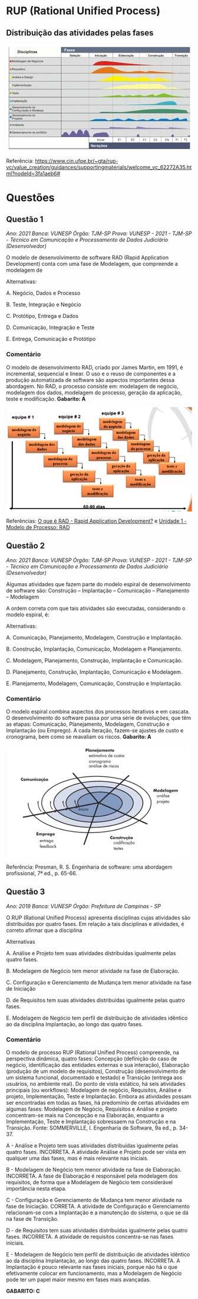# RUP (Rational Unified Process)

## Distribuição das atividades pelas fases

![Gráfico das baleias do RUP](/imagens/atividades_fases_grafico_baleia_rup.png)

Referência: https://www.cin.ufpe.br/~gta/rup-vc/value_creation/guidances/supportingmaterials/welcome_vc_62272A35.html?nodeId=3fa1aeb6#

# Questões

## Questão 1

*Ano: 2021 Banca: VUNESP Órgão: TJM-SP Prova: VUNESP - 2021 - TJM-SP - Técnico em Comunicação e Processamento de Dados Judiciário (Desenvolvedor)*

O modelo de desenvolvimento de software RAD (Rapid Application Development) conta com uma fase de Modelagem, que compreende a modelagem de 

Alternativas:

A. Negócio, Dados e Processo

B. Teste, Integração e Negócio

C. Protótipo, Entrega e Dados

D. Comunicação, Integração e Teste

E. Entrega, Comunicação e Protótipo

### Comentário

O modelo de desenvolvimento RAD, criado por James Martin, em 1991, é incremental, sequencial e linear. O uso e o reuso de componentes e a produção automatizada de software são aspectos importantes dessa abordagem. No RAD, o processo consiste em: modelagem de negócio, modelagem dos dados, modelagem do processo, geração da aplicação, teste e modificação. **Gabarito: A**

![Processo de software conforme o modelo RAD](/imagens/processo_rad.png)

Referências: [O que é RAD - Rapid Application Development?](https://www.treinaweb.com.br/blog/o-que-e-rad-rapid-application-development) e [Unidade 1 - Modelo de Processo: RAD](http://www2.dc.ufscar.br/~lapes/ead/ES-Sandra/Material/Material%20final%20-%20para%20Mindomo/Unidade%201/Unidade%201%20-%20RAD.pdf)

## Questão 2

*Ano: 2021 Banca: VUNESP Órgão: TJM-SP Prova: VUNESP - 2021 - TJM-SP - Técnico em Comunicação e Processamento de Dados Judiciário (Desenvolvedor)*

Algumas atividades que fazem parte do modelo espiral de desenvolvimento de software são: Construção – Implantação – Comunicação – Planejamento – Modelagem                               

A ordem correta com que tais atividades são executadas, considerando o modelo espiral, é: 

Alternativas:

A. Comunicação, Planejamento, Modelagem, Construção e Implantação.

B. Construção, Implantação, Comunicação, Modelagem e Planejamento.

C. Modelagem, Planejamento, Construção, Implantação e Comunicação.

D. Planejamento, Construção, Implantação, Comunicação e Modelagem.

E. Planejamento, Modelagem, Comunicação, Construção e Implantação.

### Comentário

O modelo espiral combina aspectos dos processos iterativos e em cascata. O desenvolvimento do software passa por uma série de evoluções, que têm as etapas: Comunicação, Planejamento, Modelagem, Construção e Implantação (ou Emprego). A cada iteração, fazem-se ajustes de custo e cronograma, bem como se reavaliam os riscos. **Gabarito: A**

![Processo do Modelo Espiral](imagens/processo_espiral.png)

Referência: Presman, R. S. Engenharia de software: uma abordagem profissional, 7ª ed., p. 65-66.

## Questão 3

*Ano: 2019 Banca: VUNESP Órgão: Prefeitura de Campinas - SP*

O RUP (Rational Unified Process) apresenta disciplinas cujas atividades são distribuídas por quatro fases. Em relação a tais disciplinas e atividades, é correto afirmar que a disciplina

Alternativas

A. Análise e Projeto tem suas atividades distribuídas igualmente pelas quatro fases.

B. Modelagem de Negócio tem menor atividade na fase de Elaboração.

C. Configuração e Gerenciamento de Mudança tem menor atividade na fase de Iniciação

D. de Requisitos tem suas atividades distribuídas igualmente pelas quatro fases.

E. Modelagem de Negócio tem perfil de distribuição de atividades idêntico ao da disciplina Implantação, ao longo das quatro fases.

### Comentário

O modelo de processo RUP (Rational Unified Process) compreende, na perspectiva dinâmica, quatro fases: Concepção (definição do caso de negócio, identificação das entidades externas e sua interação), Elaboração (produção de um modelo de requisitos), Construção (desenvolvimento de um sistema funcional, documentado e testado) e Transição (entrega aos usuários, no ambiente real). Do ponto de vista estático, há seis atividades principais (ou workflows): Modelagem de negócio, Requisitos, Análise e projeto, Implementação, Teste e Implantação. Embora as atividades possam ser encontradas em todas as fases, há predomínio de certas atividades em algumas fases: Modelagem de Negócio, Requisitos e Análise e projeto concentram-se mais na Concepção e na Elaboração, enquanto a Implementação, Teste e Implantação sobressaem na Construção e na Transição. Fonte: SOMMERVILLE, I. Engenharia de Software, 9a ed., p. 34-37.

A - Análise e Projeto tem suas atividades distribuídas igualmente pelas quatro fases. INCORRETA. A atividade Análise e Projeto pode ser vista em qualquer uma das fases, mas é mais relevante nas iniciais.

B - Modelagem de Negócio tem menor atividade na fase de Elaboração. INCORRETA. A fase de Elaboração é responsável pela modelagem dos requisitos, de forma que a Modelagem de Negócio tem considerável importância nesta etapa.

C - Configuração e Gerenciamento de Mudança tem menor atividade na fase de Iniciação. CORRETA. A atividade de Configuração e Gerenciamento relacionam-se com a Implantação e a manutenção do sistema, o que se dá na fase de Transição.

D - de Requisitos tem suas atividades distribuídas igualmente pelas quatro fases. INCORRETA. A atividade de requisitos concentra-se nas fases iniciais.

E - Modelagem de Negócio tem perfil de distribuição de atividades idêntico ao da disciplina Implantação, ao longo das quatro fases. INCORRETA. A Implantação é pouco relevante nas fases iniciais, porque não há o que efetivamente colocar em funcionamento, mas a Modelagem de Negócio pode ter um papel maior mesmo em fases mais avançadas.

**GABARITO: C**